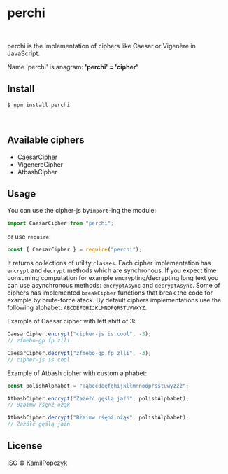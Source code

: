 # perchi

<br/>

perchi is the implementation of ciphers like Caesar or Vigenère in JavaScript.

Name 'perchi' is anagram: **'perchi' = 'cipher'**

## Install

```
$ npm install perchi
```

<br/>

## Available ciphers

- CaesarCipher
- VigenereCipher
- AtbashCipher

## Usage

You can use the cipher-js by`import`-ing the module:

```js
import CaesarCipher from "perchi";
```

or use `require`:

```js
const { CaesarCipher } = require("perchi");
```

It returns collections of utility `classes`. Each cipher implementation has `encrypt` and `decrypt` methods which are synchronous. If you expect time consuming computation for example encrypting/decrypting long text you can use asynchronous methods: `encryptAsync` and `decryptAsync`. Some of ciphers has implemented `breakCipher` functions that break the code for example by brute-force atack. By default ciphers implementations use the following alphabet: `ABCDEFGHIJKLMNOPQRSTUVWXYZ`.

Example of Caesar cipher with left shift of 3:

```js
CaesarCipher.encrypt("cipher-js is cool", -3);
// zfmebo-gp fp zlli

CaesarCipher.decrypt("zfmebo-gp fp zlli", -3);
// cipher-js is cool
```

Example of Atbash cipher with custom alphabet:

```js
const polishAlphabet = "aąbcćdeęfghijklłmnńoóprsśtuwyzźż";

AtbashCipher.encrypt("Zażółć gęślą jaźń", polishAlphabet);
// Bżaimw rśęnź ożąk

AtbashCipher.decrypt("Bżaimw rśęnź ożąk", polishAlphabet);
// Zażółć gęślą jaźń
```

## License

ISC © [KamilPopczyk](https://github.com/llimak)
